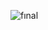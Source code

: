 ![fınal](https://user-images.githubusercontent.com/60669304/107406890-0446c280-6b1a-11eb-9673-3cd4549e5a9f.PNG)
